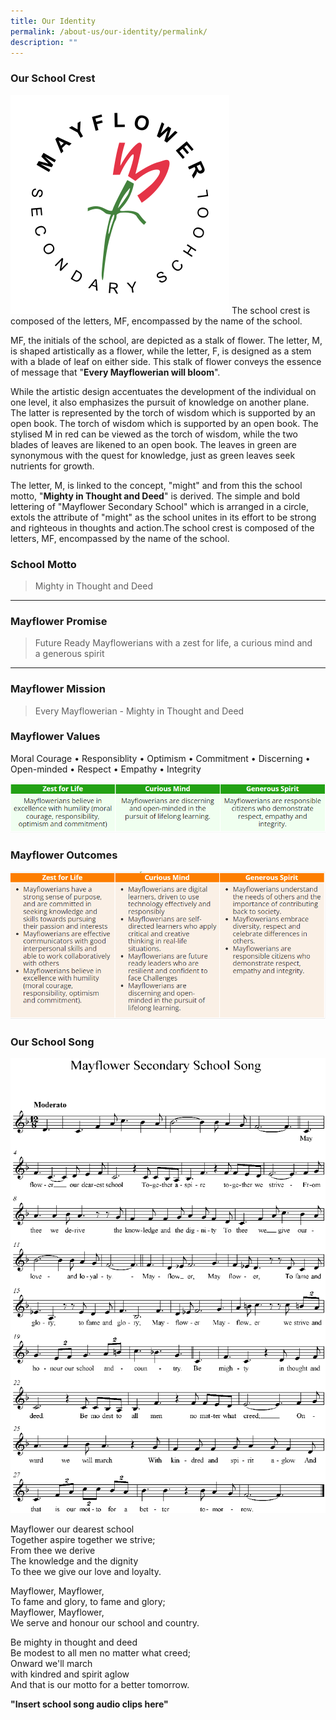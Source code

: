 ```yaml
---
title: Our Identity
permalink: /about-us/our-identity/permalink/
description: ""
---
```

### Our School Crest
![](/images/crest.svg)
The school crest is composed of the letters, MF, encompassed by the name of the school.

MF, the initials of the school, are depicted as a stalk of flower. The letter, M, is shaped artistically as a flower, while the letter, F, is designed as a stem with a blade of leaf on either side. This stalk of flower conveys the essence of message that "**Every Mayflowerian will bloom**".

While the artistic design accentuates the development of the individual on one level, it also emphasizes the pursuit of knowledge on another plane. The latter is represented by the torch of wisdom which is supported by an open book. The torch of wisdom which is supported by an open book. The stylised M in red can be viewed as the torch of wisdom, while the two blades of leaves are likened to an open book. The leaves in green are synonymous with the quest for knowledge, just as green leaves seek nutrients for growth.

The letter, M, is linked to the concept, "might" and from this the school motto, "**Mighty in Thought and Deed**" is derived. The simple and bold lettering of "Mayflower Secondary School" which is arranged in a circle, extols the attribute of "might" as the school unites in its effort to be strong and righteous in thoughts and action.The school crest is composed of the letters, MF, encompassed by the name of the school.

### School Motto

> Mighty in Thought and Deed

----
  

###   

### Mayflower Promise

> Future Ready Mayflowerians with a zest for life, a curious mind and a generous spirit 

------

  

### Mayflower Mission

> Every Mayflowerian - Mighty in Thought and Deed

### Mayflower Values

Moral Courage • Responsiblity • Optimism • Commitment • Discerning • Open-minded • Respect • Empathy • Integrity

![](/images/values.png)

### Mayflower Outcomes

![](/images/outcomes.png)

### Our School Song

![](/images/song.png)

Mayflower our dearest school  
Together aspire together we strive;   
From thee we derive  
The knowledge and the dignity  
To thee we give our love and loyalty.

Mayflower, Mayflower,  
To fame and glory, to fame and glory;  
Mayflower, Mayflower,  
We serve and honour our school and country.

Be mighty in thought and deed  
Be modest to all men no matter what creed;  
Onward we'll march  
with kindred and spirit aglow  
And that is our motto for a better tomorrow.

**"Insert school song audio clips here"**